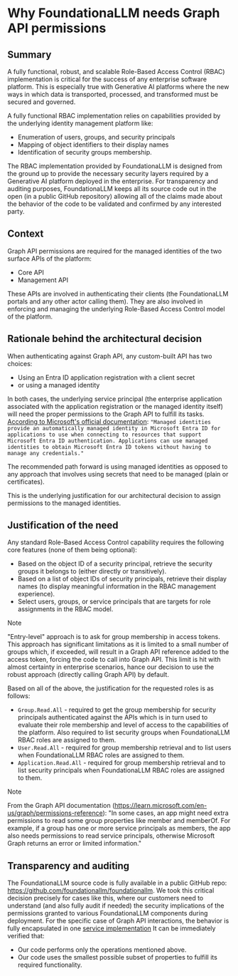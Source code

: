 # Why FoundationaLLM needs Graph API permissions

## Summary
A fully functional, robust, and scalable Role-Based Access Control (RBAC) implementation is critical for the success of any enterprise software platform. This is especially true with Generative AI platforms where the new ways in which data is transported, processed, and transformed must be secured and governed. 

A fully functional RBAC implementation relies on capabilities provided by the underlying identity management platform like: 
- Enumeration of users, groups, and security principals
- Mapping of object identifiers to their display names
- Identification of security groups membership.
  
The RBAC implementation provided by FoundationaLLM is designed from the ground up to provide the necessary security layers required by a Generative AI platform deployed in the enterprise. For transparency and auditing purposes, FoundationaLLM keeps all its source code out in the open (in a public GitHub repository) allowing all of the claims made about the behavior of the code to be validated and confirmed by any interested party.

## Context
Graph API permissions are required for the managed identities of the two surface APIs of the platform: 
- Core API 
- Management API

These APIs are involved in authenticating their clients (the FoundationaLLM portals and any other actor calling them).
They are also involved in enforcing and managing the underlying Role-Based Access Control model of the platform.

## Rationale behind the architectural decision
When authenticating against Graph API, any custom-built API has two choices: 
- Using an Entra ID application registration with a client secret 
- or using a managed identity

In both cases, the underlying service principal (the enterprise application associated with the application registration or the managed identity itself) will need the proper permissions to the Graph API to fulfill its tasks.
[According to Microsoft's official documentation](https://learn.microsoft.com/en-us/entra/identity/managed-identities-azure-resources/overview):
`"Managed identities provide an automatically managed identity in Microsoft Entra ID for applications to use when connecting to resources that support Microsoft Entra ID authentication. Applications can use managed identities to obtain Microsoft Entra ID tokens without having to manage any credentials."`

The recommended path forward is using managed identities as opposed to any approach that involves using secrets that need to be managed (plain or certificates).

This is the underlying justification for our architectural decision to assign permissions to the managed identities.

## Justification of the need
Any standard Role-Based Access Control capability requires the following core features (none of them being optional):
- Based on the object ID of a security principal, retrieve the security groups it belongs to (either directly or transitively).
- Based on a list of object IDs of security principals, retrieve their display names (to display meaningful information in the RBAC management experience).
- Select users, groups, or service principals that are targets for role assignments in the RBAC model.

> [!NOTE]
> "Entry-level" approach is to ask for group membership in access tokens. This approach has significant limitations as it is limited to a small number of groups which, if exceeded, will result in a Graph API reference added to the access token, forcing the code to call into Graph API. This limit is hit with almost certainty in enterprise scenarios, hance our decision to use the robust approach (directly calling Graph API) by default.

Based on all of the above, the justification for the requested roles is as follows:
- `Group.Read.All` - required to get the group membership for security principals authenticated against the APIs which is in turn used to evaluate their role membership and level of access to the capabilities of the platform. Also required to list security groups when FoundationaLLM RBAC roles are assigned to them.
- `User.Read.All` - required for group membership retrieval and to list users when FoundationaLLM RBAC roles are assigned to them.
- `Application.Read.All` - required for group membership retrieval and to list security principals when FoundationaLLM RBAC roles are assigned to them.

> [!NOTE]
> From the Graph API documentation (https://learn.microsoft.com/en-us/graph/permissions-reference):
"In some cases, an app might need extra permissions to read some group properties like member and memberOf. For example, if a group has one or more service principals as members, the app also needs permissions to read service principals, otherwise Microsoft Graph returns an error or limited information."

## Transparency and auditing
The FoundationaLLM source code is fully available in a public GitHub repo: https://github.com/foundationallm/foundationallm.
We took this critical decision precisely for cases like this, where our customers need to understand (and also fully audit if needed) the security implications of the permissions granted to various FoundationaLLM components during deployment.
For the specific case of Graph API interactions, the behavior is fully encapsulated in one [service implementation](https://github.com/foundationallm/foundationallm/blob/main/src/dotnet/Common/Services/Security/MicrosoftGraphIdentityManagementService.cs)
It can be immediately verified that:
- Our code performs only the operations mentioned above.
- Our code uses the smallest possible subset of properties to fulfill its required functionality.